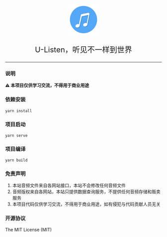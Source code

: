<p align="center"><a href="http://192.168.31.245:8088/" target="_blank" rel="noopener noreferrer"><img width="100" src="./public/favicon.svg" alt="music logo"></a></p>
<p align='center' style='font-size:1.5rem'>U-Listen，听见不一样到世界</p>
<hr/>

### 说明

**⚠️ 本项目仅供学习交流，不得用于商业用途**

### 依赖安装
```
yarn install
```

### 项目启动
```
yarn serve
```

### 项目编译
```
yarn build
```

### 免责声明

1. 本站音频文件来自各网站接口，本站不会修改任何音频文件
2. 音频版权来自各网站，本站只提供数据查询服务，不提供任何音频存储和贩卖服务
3. 本项目代码仅供学习交流，不得用于商业用途，如有侵犯与代码贡献人员无关

### 开源协议

The MIT License (MIT)
